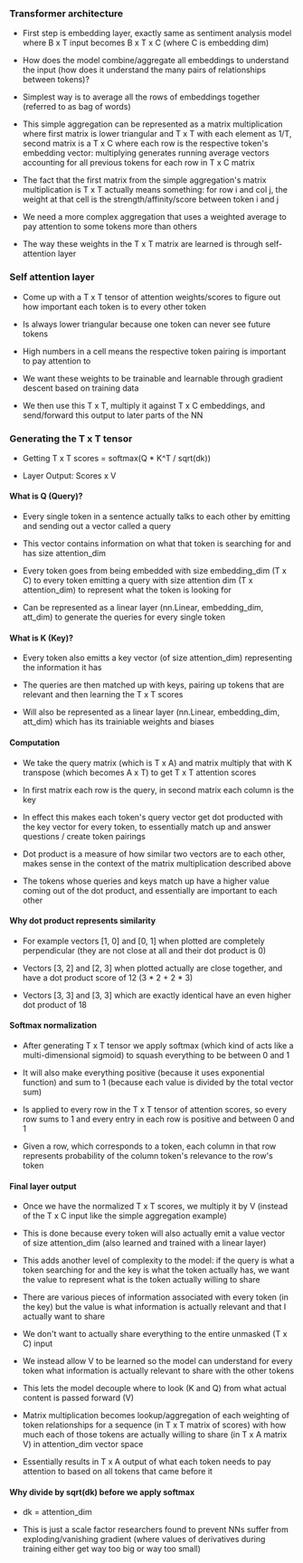 ### Transformer architecture

- First step is embedding layer, exactly same as sentiment analysis model where B x T input becomes B x T x C (where C is embedding dim)

- How does the model combine/aggregate all embeddings to understand the input (how does it understand the many pairs of relationships between tokens)?

- Simplest way is to average all the rows of embeddings together (referred to as bag of words)

- This simple aggregation can be represented as a matrix multiplication where first matrix is lower triangular and T x T with each element as 1/T, second matrix is a T x C where each row is the respective token's embedding vector: multiplying generates running average vectors accounting for all previous tokens for each row in T x C matrix

- The fact that the first matrix from the simple aggregation's matrix multiplication is T x T actually means something: for row i and col j, the weight at that cell is the strength/affinity/score between token i and j

- We need a more complex aggregation that uses a weighted average to pay attention to some tokens more than others

- The way these weights in the T x T matrix are learned is through self-attention layer

### Self attention layer

- Come up with a T x T tensor of attention weights/scores to figure out how important each token is to every other token

- Is always lower triangular because one token can never see future tokens

- High numbers in a cell means the respective token pairing is important to pay attention to

- We want these weights to be trainable and learnable through gradient descent based on training data

- We then use this T x T, multiply it against T x C embeddings, and send/forward this output to later parts of the NN

### Generating the T x T tensor

- Getting T x T scores = softmax(Q * K^T / sqrt(dk))

- Layer Output: Scores x V

#### What is Q (Query)?

- Every single token in a sentence actually talks to each other by emitting and sending out a vector called a query

- This vector contains information on what that token is searching for and has size attention_dim

- Every token goes from being embedded with size embedding_dim (T x C) to every token emitting a query with size attention dim (T x attention_dim) to represent what the token is looking for

- Can be represented as a linear layer (nn.Linear, embedding_dim, att_dim) to generate the queries for every single token

#### What is K (Key)?

- Every token also emitts a key vector (of size attention_dim) representing the information it has

- The queries are then matched up with keys, pairing up tokens that are relevant and then learning the T x T scores

- Will also be represented as a linear layer (nn.Linear, embedding_dim, att_dim) which has its trainiable weights and biases

#### Computation

- We take the query matrix (which is T x A) and matrix multiply that with K transpose (which becomes A x T) to get T x T attention scores

- In first matrix each row is the query, in second matrix each column is the key

- In effect this makes each token's query vector get dot producted with the key vector for every token, to essentially match up and answer questions / create token pairings

- Dot product is a measure of how similar two vectors are to each other, makes sense in the context of the matrix multiplication described above

- The tokens whose queries and keys match up have a higher value coming out of the dot product, and essentially are important to each other

#### Why dot product represents similarity

- For example vectors [1, 0] and [0, 1] when plotted are completely perpendicular (they are not close at all and their dot product is 0)

- Vectors [3, 2] and [2, 3] when plotted actually are close together, and have a dot product score of 12 (3 * 2 + 2 * 3)

- Vectors [3, 3] and [3, 3] which are exactly identical have an even higher dot product of 18

#### Softmax normalization

- After generating T x T tensor we apply softmax (which kind of acts like a multi-dimensional sigmoid) to squash everything to be between 0 and 1

- It will also make everything positive (because it uses exponential function) and sum to 1 (because each value is divided by the total vector sum)

- Is applied to every row in the T x T tensor of attention scores, so every row sums to 1 and every entry in each row is positive and between 0 and 1

- Given a row, which corresponds to a token, each column in that row represents probability of the column token's relevance to the row's token

#### Final layer output

- Once we have the normalized T x T scores, we multiply it by V (instead of the T x C input like the simple aggregation example)

- This is done because every token will also actually emit a value vector of size attention_dim (also learned and trained with a linear layer)

- This adds another level of complexity to the model: if the query is what a token searching for and the key is what the token actually has, we want the value to represent what is the token actually willing to share

- There are various pieces of information associated with every token (in the key) but the value is what information is actually relevant and that I actually want to share

- We don't want to actually share everything to the entire unmasked (T x C) input

- We instead allow V to be learned so the model can understand for every token what information is actually relevant to share with the other tokens

- This lets the model decouple where to look (K and Q) from what actual content is passed forward (V)

- Matrix multiplication becomes lookup/aggregation of each weighting of token relationships for a sequence (in T x T matrix of scores) with how much each of those tokens are actually willing to share (in T x A matrix V) in attention_dim vector space

- Essentially results in T x A output of what each token needs to pay attention to based on all tokens that came before it

#### Why divide by sqrt(dk) before we apply softmax

- dk = attention_dim

- This is just a scale factor researchers found to prevent NNs suffer from exploding/vanishing gradient (where values of derivatives during training either get way too big or way too small)